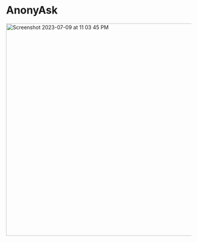 # AnonyAsk
<img width="577" alt="Screenshot 2023-07-09 at 11 03 45 PM" src="https://github.com/terryyLi/AnonyAsk/assets/92888082/cd03cbd8-5127-4a12-b26f-7200765bb305">
